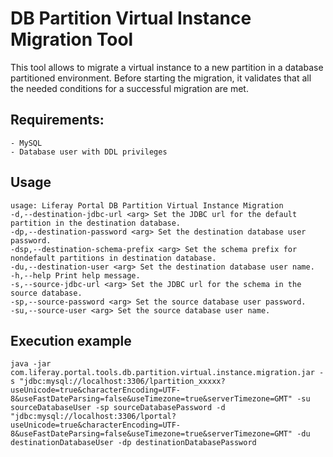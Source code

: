 # DB Partition Virtual Instance Migration Tool
This tool allows to migrate a virtual instance to a new partition in a database partitioned environment. Before starting the migration, it validates that all the needed conditions for a successful migration are met.

## Requirements:
    - MySQL
    - Database user with DDL privileges

## Usage
    usage: Liferay Portal DB Partition Virtual Instance Migration
    -d,--destination-jdbc-url <arg> Set the JDBC url for the default partition in the destination database.
    -dp,--destination-password <arg> Set the destination database user password.
    -dsp,--destination-schema-prefix <arg> Set the schema prefix for nondefault partitions in destination database.
    -du,--destination-user <arg> Set the destination database user name.
    -h,--help Print help message.
    -s,--source-jdbc-url <arg> Set the JDBC url for the schema in the source database.
    -sp,--source-password <arg> Set the source database user password.
    -su,--source-user <arg> Set the source database user name.

## Execution example
    java -jar com.liferay.portal.tools.db.partition.virtual.instance.migration.jar -s "jdbc:mysql://localhost:3306/lpartition_xxxxx?useUnicode=true&characterEncoding=UTF-8&useFastDateParsing=false&useTimezone=true&serverTimezone=GMT" -su sourceDatabaseUser -sp sourceDatabasePassword -d "jdbc:mysql://localhost:3306/lportal?useUnicode=true&characterEncoding=UTF-8&useFastDateParsing=false&useTimezone=true&serverTimezone=GMT" -du destinationDatabaseUser -dp destinationDatabasePassword
